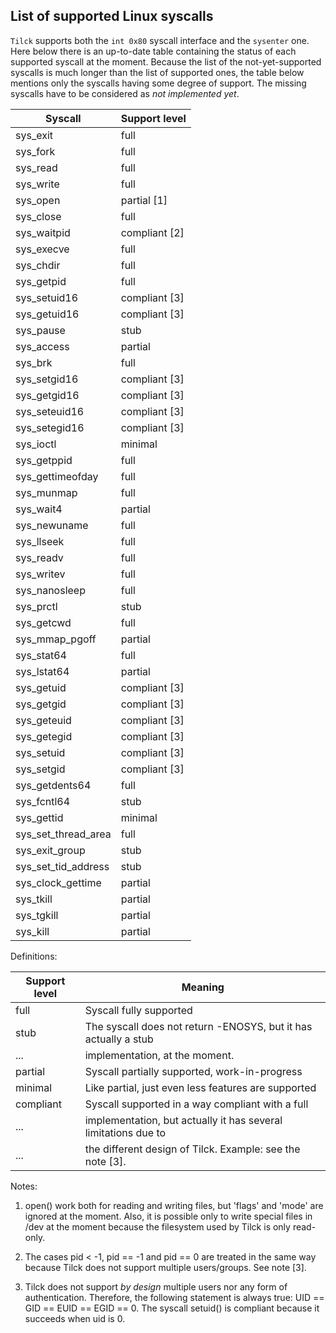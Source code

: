 List of supported Linux syscalls
---------------------------------

`Tilck` supports both the `int 0x80` syscall interface and the `sysenter` one.
Here below there is an up-to-date table containing the status of each supported
syscall at the moment. Because the list of the not-yet-supported syscalls is
much longer than the list of supported ones, the table below mentions only the
syscalls having some degree of support. The missing syscalls have to be
considered as *not implemented yet*.


 Syscall             | Support level
---------------------|-------------------------
 sys_exit            | full
 sys_fork            | full
 sys_read            | full
 sys_write           | full
 sys_open            | partial [1]
 sys_close           | full
 sys_waitpid         | compliant [2]
 sys_execve          | full
 sys_chdir           | full
 sys_getpid          | full
 sys_setuid16        | compliant [3]
 sys_getuid16        | compliant [3]
 sys_pause           | stub
 sys_access          | partial
 sys_brk             | full
 sys_setgid16        | compliant [3]
 sys_getgid16        | compliant [3]
 sys_seteuid16       | compliant [3]
 sys_setegid16       | compliant [3]
 sys_ioctl           | minimal
 sys_getppid         | full
 sys_gettimeofday    | full
 sys_munmap          | full
 sys_wait4           | partial
 sys_newuname        | full
 sys_llseek          | full
 sys_readv           | full
 sys_writev          | full
 sys_nanosleep       | full
 sys_prctl           | stub
 sys_getcwd          | full
 sys_mmap_pgoff      | partial
 sys_stat64          | full
 sys_lstat64         | partial
 sys_getuid          | compliant [3]
 sys_getgid          | compliant [3]
 sys_geteuid         | compliant [3]
 sys_getegid         | compliant [3]
 sys_setuid          | compliant [3]
 sys_setgid          | compliant [3]
 sys_getdents64      | full
 sys_fcntl64         | stub
 sys_gettid          | minimal
 sys_set_thread_area | full
 sys_exit_group      | stub
 sys_set_tid_address | stub
 sys_clock_gettime   | partial
 sys_tkill           | partial
 sys_tgkill          | partial
 sys_kill            | partial


Definitions:

 Support level | Meaning
---------------|---------------------------
 full          | Syscall fully supported
 stub          | The syscall does not return -ENOSYS, but it has actually a stub
 ...           | implementation, at the moment.
 partial       | Syscall partially supported, work-in-progress
 minimal       | Like partial, just even less features are supported
 compliant     | Syscall supported in a way compliant with a full 
 ...           | implementation, but actually it has several limitations due to 
 ...           | the different design of Tilck. Example: see the note [3].

Notes:

1. open() work both for reading and writing files, but 'flags' and 'mode' are
   ignored at the moment. Also, it is possible only to write special files in
   /dev at the moment because the filesystem used by Tilck is only read-only.

2. The cases pid < -1, pid == -1 and pid == 0 are treated in the same way
   because Tilck does not support multiple users/groups. See note [3].

3. Tilck does not support *by design* multiple users nor any form of
   authentication. Therefore, the following statement is always true:
   UID == GID == EUID == EGID == 0.
   The syscall setuid() is compliant because it succeeds when uid is 0.


